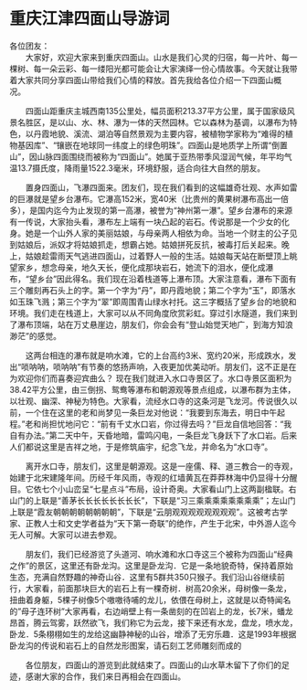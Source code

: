 # 重庆江津四面山导游词
各位团友：  
&emsp;&emsp;大家好，欢迎大家来到重庆四面山。山水是我们心灵的归宿，每一片叶、每一棵树、每一朵云彩、每一缕阳光都可能会让大家演绎一份心情故事。今天就让我带着大家共同分享四面山带给我们心情的释放。首先我给各位介绍一下四面山概况。&emsp;&emsp;

&emsp;&emsp;四面山距重庆主城西南135公里处，幅员面积213.37平方公里，属于国家级风景名胜区，是以山、水、林、瀑为一体的天然园林。它以森林为基调，以瀑布为特色，以丹霞地貌、溪流、湖泊等自然景观为主要内容，被植物学家称为“难得的植物基因库”、“镶嵌在地球同一纬度上的绿色明珠”。四面山是地质学上所谓“倒置山”，因山脉四面围绕而被称为“四面山”。她属于亚热带季风湿润气候，年平均气温13.7摄氏度，降雨量1522.3毫米，环境舒服，适合向往大自然的朋友。&emsp;&emsp;

&emsp;&emsp;置身四面山，飞瀑四面来。团友们，现在我们看到的这幅雄奇壮观、水声如雷的巨瀑就是望乡台瀑布。它瀑高152米，宽40米（比贵州的黄果树瀑布高出一倍多），是国内迄今为止发现的第一高瀑，被誉为“神州第一瀑”。望乡台瀑布的来源有一传说，大家抬头看，瀑布左上端有一块凸起的岩石。传说那是一个少女的化身。她是一个山外人家的美丽姑娘，与母亲两人相依为命。当地一个财主的公子见到姑娘后，派奴才将姑娘抓走，想霸占她。姑娘拼死反抗，被毒打后关起来。晚上，姑娘趁雷雨天气逃进四面山，过着野人一般的生活。姑娘每天站在断壁顶上眺望家乡，想念母亲，地久天长，便化成那块岩石，她流下的泪水，便化成瀑布，“望乡台”因此得名。我们现在沿着栈道等上瀑布顶。大家注意看，瀑布下面有三个雕刻再石头上的字。第一个字为“丹”，即丹霞地貌；第二个字为“玉”，即落水如玉珠飞溅；第三个字为“翠”即周围青山绿水衬托。这三字概括了望乡台的地貌和环境。我们走在栈道上，大家可以从不同角度欣赏彩虹。穿过引水隧道，我们来到了瀑布顶端，站在万丈悬崖边，朋友们，你会会有“登山始觉天地广，到海方知浪渺茫”的感觉。&emsp;&emsp;

&emsp;&emsp;这两台相连的瀑布就是响水滩，它的上台高约3米、宽约20米，形成跌水，发出“唢呐呐，唢呐呐”有节奏的悠扬声响，入夜更加优美动听。朋友们，这不正是在为欢迎你们而喜奏迎宾曲么？ 现在我们就进入水口寺景区了。水口寺景区面积为38.42平方公里，由三倒拐、鸳鸯等瀑布和朝源观等景点组成，以瀑布群为主体，以壮观、幽深、神秘为特色。大家看，流经水口寺的这条河是飞龙河。传说很久以前，一个住在这里的老和尚梦见一条巨龙对他说：“我要到东海去，明日中午起程。”老和尚担忧地问它：“前有千丈水口岩，你过得去吗？”巨龙自信地回答：“我自有办法。”第二天中午，天昏地暗，雷鸣闪电，一条巨龙飞身跃下了水口岩。后来人们都说这里是吉祥之地，于是修筑庙宇，纪念飞龙，并命名为“水口寺”。&emsp;&emsp;

&emsp;&emsp;离开水口寺，朋友们，这里是朝源观。这是一座儒、释、道三教合一的寺观，始建于北宋建隆年间。历经千年风雨，寺观的红墙黄瓦在莽莽林海中仍显得十分醒目。它依七个小山峦呈“七星点斗”布局，设计奇奥。大家看山门上这两副楹联。右山门的上联是“善茅长长长长长长长长”，下联是“习三乘乘乘乘乘乘乘乘”；左山门上联是“霞友朝朝朝朝朝朝朝朝”，下联是“云朋观观观观观观观观”。这被考古学家、正教人士和文史学者益为“天下第一奇联”的绝作，产生于北宋，中外游人迄今无人可解。大家可以进去参观。&emsp;&emsp;

&emsp;&emsp;朋友们，我们已经游览了头道河、响水滩和水口寺这三个被称为四面山“经典之作”的景区，这里还有卧龙沟。这里是卧龙沟．它是一条地貌奇特，保持着原始生态，充满自然野趣的神奇山谷．这里有5群共350只猴子。我们沿山谷继续前行，大家看，前面那块巨大的岩石上有一棵奇树．树高20余米，母树像一条龙，扭曲着身躯，5棵子树像5个嗷嗷待哺的龙儿，依偎在母树上，这就是以奇特闻名的”母子连环树”大家再看，右边峭壁上有一条凿刻的在凹岩上的龙，长7米，蟠龙昂首，腾云驾雾，跃然欲飞，我们称它为云龙，接下来还有水龙，盘龙，喷水龙，卧龙．5条栩栩如生的龙给这幽静神秘的山谷，增添了无穷乐趣．这是1993年根据卧龙沟的传说和岩石上的自然龙形图案，请石刻工艺师雕刻而成的&emsp;&emsp;

&emsp;&emsp;各位朋友，四面山的游览到此就结束了。四面山的山水草木留下了你们的足迹，感谢大家的合作，我们来日再相会在四面山。&emsp;&emsp;

